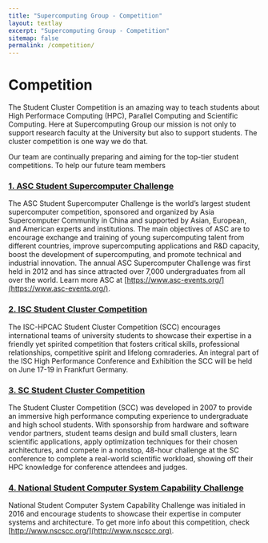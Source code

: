 ```yaml
---
title: "Supercomputing Group - Competition"
layout: textlay
excerpt: "Supercomputing Group - Competition"
sitemap: false
permalink: /competition/
---
```


# Competition

The Student Cluster Competition is an amazing way to teach students about High Performace Computing (HPC), Parallel Computing and Scientific Computing. Here at Supercomputing Group our mission is not only to support research faculty at the University but also to support students. The cluster competition is one way we do that.

Our team are continually preparing and aiming for the top-tier student competitions. To help our future team members 

### [1. ASC Student Supercomputer Challenge](http://www.asc-events.org/)

The ASC Student Supercomputer Challenge is the world’s largest student supercomputer competition, sponsored and organized by Asia Supercomputer Community in China and supported by Asian, European, and American experts and institutions. The main objectives of ASC are to encourage exchange and training of young supercomputing talent from different countries, improve supercomputing applications and R&D capacity, boost the development of supercomputing, and promote technical and industrial innovation. The annual ASC Supercomputer Challenge was first held in 2012 and has since attracted over 7,000 undergraduates from all over the world. Learn more ASC at [https://www.asc-events.org/](https://www.asc-events.org/).

### [2. ISC Student Cluster Competition](https://www.isc-hpc.com/student-cluster-competition.html)

The ISC-HPCAC Student Cluster Competition (SCC) encourages international teams of university students to showcase their expertise in a friendly yet spirited competition that fosters critical skills, professional relationships, competitive spirit and lifelong comraderies. An integral part of the ISC High Performance Conference and Exhibition the SCC will be held on June 17-19 in Frankfurt Germany.

### [3. SC Student Cluster Competition](https://sc20.supercomputing.org/program/studentssc/student-cluster-competition/)

The Student Cluster Competition (SCC) was developed in 2007 to provide an immersive high performance computing experience to undergraduate and high school students. With sponsorship from hardware and software vendor partners, student teams design and build small clusters, learn scientific applications, apply optimization techniques for their chosen architectures, and compete in a nonstop, 48-hour challenge at the SC conference to complete a real-world scientific workload, showing off their HPC knowledge for conference attendees and judges.

### [4. National Student Computer System Capability Challenge](http://www.nscscc.org/)

National Student Computer System Capability Challenge was initialed in 2016 and encourage students to showcase their expertise in computer systems and architecture. To get more info about this competition, check [http://www.nscscc.org/](http://www.nscscc.org).

